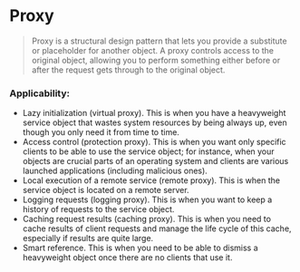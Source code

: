 # Proxy
> Proxy is a structural design pattern that lets you provide a substitute or placeholder for another object. 
> A proxy controls access to the original object, allowing you to perform something either before or after the request 
> gets through to the original object.


### Applicability:
- Lazy initialization (virtual proxy). This is when you have a heavyweight service object that wastes system resources 
  by being always up, even though you only need it from time to time.
- Access control (protection proxy). This is when you want only specific clients to be able to use the service object; 
  for instance, when your objects are crucial parts of an operating system and clients are various launched 
  applications (including malicious ones).
- Local execution of a remote service (remote proxy). This is when the service object is located on a remote server.
- Logging requests (logging proxy). This is when you want to keep a history of requests to the service object.
- Caching request results (caching proxy). This is when you need to cache results of client requests and manage the 
  life cycle of this cache, especially if results are quite large.
- Smart reference. This is when you need to be able to dismiss a heavyweight object once there are no clients that 
  use it.

